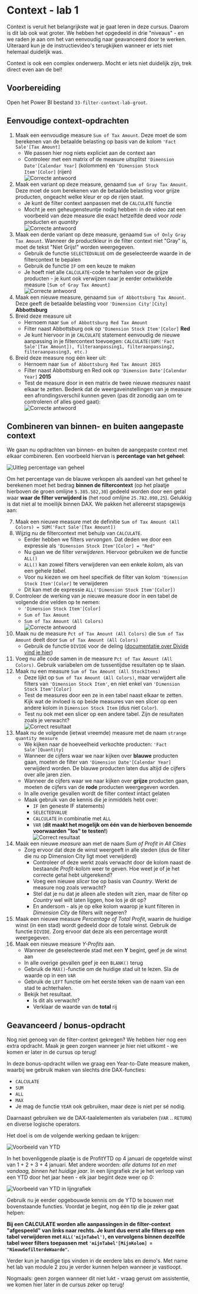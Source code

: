 # Context - lab 1

Context is veruit het belangrijkste wat je gaat leren in deze cursus. Daarom is dit lab ook wat groter. We hebben het opgedeeld in drie "niveaus" - en we raden je aan om het van eenvoudig naar geavanceerd door te werken. Uiteraard kun je de instructievideo's terugkijken wanneer er iets niet helemaal duidelijk was.

Context is ook een complex onderwerp. Mocht er iets niet duidelijk zijn, trek direct even aan de bel!

## Voorbereiding

Open het Power BI bestand `33-filter-context-lab-groot`.

## Eenvoudige context-opdrachten

1. Maak een eenvoudige measure `Sum of Tax Amount`. Deze moet de som berekenen van de betaalde belasting op basis van de kolom `'Fact Sale'[Tax Amount]`
   * We passen hier nog niets expliciet aan de context aan
   * Controleer met een matrix of de measure uitsplitst `'Dimension Date'[Calendar Year]` (kolommen) en `'Dimension Stock Item'[Color]` (rijen)  
![Correcte antwoord](img/33-01-correctantwoord.png)
2. Maak een variant op deze measure, genaamd `Sum of Gray Tax Amount`. Deze moet de som berekenen van de betaalde belasting voor grijze producten, ongeacht welke kleur er op de rijen staat.
   * Je kunt de filter context aanpassen met de `CALCULATE` functie
   * Mocht je een geheugensteuntje nodig hebben: in de video zat een voorbeeld van deze measure die exact hetzelfde deed voor *rode* producten en *quantity*  
![Correcte antwoord](img/33-02-correctantwoord.png)
3. Maak een derde variant op deze measure, genaamd `Sum of Only Gray Tax Amount`. Wanneer de productkleur in de filter context niet "Gray" is, moet de tekst "Niet Grijs!" worden weergegeven.
   * Gebruik de functie `SELECTEDVALUE` om de geselecteerde waarde in de filtercontext te bepalen
   * Gebruik de functie `IF` om een keuze te maken
   * Je hoeft niet alle `CALCULATE`-code te herhalen voor de grijze producten - je kunt ook verwijzen naar je eerder ontwikkelde measure `[Sum of Gray Tax Amount]`  
![Correcte antwoord](img/33-03-correctantwoord.png)
4. Maak een nieuwe measure, genaamd `Sum of Abbottsburg Tax Amount`. Deze geeft de betaalde belasting voor `'Dimension City'[City]` **Abbottsburg**
5. Breid deze measure uit
   * Hernoem naar `Sum of Abbottsburg Red Tax Amount`
   * Filter naast Abbottsburg ook op `'Dimension Stock Item'[Color]` **Red**
   * Je kunt hiervoor in je `CALCULATE` statement eenvoudig de nieuwe aanpassing in je filtercontext toevoegen: `CALCULATE(SUM('Fact Sale'[Tax Amount]), filteraanpassing1, filteraanpassing2, filteraanpassing3, etc.)`
6. Breid deze measure nog één keer uit:
   * Hernoem naar `Sum of Abbottsburg Red Tax Amount 2015`
   * Filter naast Abbottsburg en Red ook op `'Dimension Date'[Calendar Year]` **2015**
   * Test de measure door in een matrix de twee nieuwe *measures* naast elkaar te zetten. Bedenk dat de weergaveinstellingen van je measure een afrondingsverschil kunnen geven (pas dit zonodig aan om te controleren of alles goed gaat):  
![Correcte antwoord](img/33-06-correctantwoord.png)

## Combineren van binnen- en buiten aangepaste context

We gaan nu opdrachten van binnen- en buiten de aangepaste context met elkaar combineren. Een voorbeeld hiervan is **percentage van het geheel**:

![Uitleg percentage van geheel](img/33-07-uitleg.png)

Om het percentage van de blauwe verkopen als aandeel van het geheel te berekenen moet het bedrag **binnen de filtercontext** (op het plaatje hierboven de groen omlijne `5.385.582,30`) gedeeld worden door een getal waar **waar de filter verwijderd is** (het rood omlijne `25.782.098,25`). Gelukkig is dat niet al te moeilijk binnen DAX. We pakken het allereerst stapsgewijs aan:

7. Maak een nieuwe measure met de definitie `Sum of Tax Amount (All Colors) = SUM('Fact Sale'[Tax Amount])`
8. Wijzig nu de filtercontext met behulp van `CALCULATE`.
   * Eerder hebben we filters *vervangen*. Dat deden we door een expressie als `'Dimension Stock Item'[Color] = "Red"`
   * Nu gaan we de filter *verwijderen*. Hiervoor gebruiken we de functie `ALL()`
   * `ALL()` kan zowel filters verwijderen van een enkele *kolom*, als van een gehele *tabel*. 
   * Voor nu kiezen we om heel specifiek de filter van kolom `'Dimension Stock Item'[Color]` te verwijderen
   * Dit kan met de expressie `ALL('Dimension Stock Item'[Color])`
9. Controleer de werking van je nieuwe measure door in een tabel de volgende drie velden op te nemen:
   * `'Dimension Stock Item'[Color]`
   * `Sum of Tax Amount`
   * `Sum of Tax Amount (All Colors)`  
![Correcte antwoord](img/33-09-correctantwoord.png)
10. Maak nu de measure `Pct of Tax Amount (All Colors)` die `Sum of Tax Amount` deelt door `Sum of Tax Amount (All Colors)`
    * Gebruik de functie `DIVIDE` voor de deling ([documentatie over Divide vind je hier](https://dax.guide/divide/))
11. Voeg nu alle code samen in de measure `Pct of Tax Amount (All Colors)`. Gebruik variabelen om de tussentijdse resultaten op te slaan.
12. Maak nu een measure `Sum of Tax Amount (All StockItems)`
    * Deze lijkt op `Sum of Tax Amount (All Colors)`, maar verwijdert alle filters van `'Dimension Stock Item'`, en niet enkel van `'Dimension Stock Item'[Color]`
    * Test de measures door een ze in een tabel naast elkaar te zetten. Kijk wat de invloed is op beide measures van een slicer op een andere kolom in `Dimension Stock Item` (dus niet `Color`).
    * Test nu ook met een slicer op een andere tabel. Zijn de resultaten zoals je verwacht?  
![Correct resultaat](img/33-12-testantwoord.gif)
13. Maak nu de volgende (ietwat vreemde) measure met de naam `strange quantity measure`
    * We kijken naar de hoeveelheid verkochte producten: `'Fact Sale'[Quantity]`
    * Wanneer de cijfers waar we naar kijken over **blauwe** producten gaan, moeten de filter van `'Dimension Date'[Calendar Year]` verwijderd worden. De blauwe producten laten dus altijd de cijfers over alle jaren zien.
    * Wanneer de cijfers waar we naar kijken over **grijze** producten gaan, moeten de cijfers van de **rode** producten weergegeven worden.
    * In alle overige gevallen wordt de filter context intact gelaten
    * Maak gebruik van de kennis die je inmiddels hebt over:
      * `IF` (en geneste IF statements)
      * `SELECTEDVALUE`
      * `CALCULATE` in combinatie met `ALL`
      * `VAR` (**dit maakt het mogelijk om één van de hierboven benoemde voorwaarden "los" te testen!**)  
![Correct resultaat](img/33-13-correctantwoord.png)
14. Maak een nieuwe *measure* aan met de naam *Sum of Profit in All Cities*
    * Zorg ervoor dat deze de winst weergeeft in alle steden (dus de filter die nu op Dimension City ligt moet verwijderd)
      * Controleer of deze werkt zoals verwacht door de kolom naast de bestaande *Profit*-kolom weer te geven. Hoe weet je of je het correcte getal hebt  uitgerekend?
      * Voeg een nieuwe *slicer* toe op basis van *Country*. Werkt de measure nog zoals verwacht?
      * Stel dat je nu dat je alleen alle steden wilt zien, maar de filter op *Country* wel wilt laten liggen, hoe los je dit op?
      * En andersom - als je op elke kolom waarop je kunt filteren in *Dimension City* de filters wilt negeren?
15. Maak een nieuwe measure *Percentage of Total Profit*, waarin de huidige winst (in een stad) wordt gedeeld door de totale winst. Gebruik de functie `DIVIDE`. Zorg ervoor dat deze als een percentage wordt weergegeven.
16. Maak een nieuwe measure *Y-Profits* aan.
    * Wanneer de geselecteerde stad met een **Y** begint, geef je de winst aan
    * In alle overige gevallen geef je een `BLANK()` terug
    * Gebruik de `MAX()`-functie om de huidige stad uit te lezen. Sla de waarde op in een `VAR`
    * Gebruik de `LEFT` functie om het eerste teken van de naam van een stad te achterhalen. 
    * Bekijk het resultaat.
      * Is dit als verwacht?
      * Verklaar de waarde van de **total** rij

## Geavanceerd / bonus-opdracht

Nog niet genoeg van de filter-context gekregen? We hebben hier nog een extra opdracht. Maak je geen zorgen wanneer je hier niet uitkomt - we komen er later in de cursus op terug!

In deze bonus-opdracht willen we graag een Year-to-Date measure maken, waarbij we gebruik maken van slechts drie DAX-functies:

* `CALCULATE`
* `SUM`
* `ALL`
* `MAX`
* Je mag de functie `YEAR` ook gebruiken, maar deze is niet per sé nodig.

Daarnaast gebruiken we de DAX-taalelementen als variabelen (`VAR` .. `RETURN`) en diverse logische operators.

Het doel is om de volgende werking gedaan te krijgen:

![Voorbeeld van YTD](img/33-17-ytd-voorbeeld.png)

In het bovenliggende plaatje is de ProfitYTD op 4 januari de opgetelde winst van 1 + 2 + 3 + 4 januari. Met andere woorden: *alle datums tot en met vandaag, binnen het huidige jaar*. In een lijngrafiek zie je het verloop van een YTD door het jaar heen - elk jaar begint deze weer op 0:

![Voorbeeld van YTD in lijngrafiek](img/33-17-ytd-voorbeeld-lijngrafiek.png)

Gebruik nu je eerder opgebouwde kennis om de YTD te bouwen met bovenstaande functies. Voordat je begint, nog één tip die je zeker gaat helpen:

**Bij een CALCULATE worden alle aanpassingen in de filter-context "afgespeeld" van links naar rechts. Je kunt dus eerst alle filters op een tabel verwijderen met `ALL('mijnTabel')`, en vervolgens binnen dezelfde tabel weer filters toepassen met `'mijnTabel'[MijnKolom] = "NieuwGefilterdeWaarde"`.**

Verder kun je handige tips vinden in de eerdere labs en demo's. Met name het lab van module 2 zou je verder kunnen helpen wanneer je vastloopt.

Nogmaals: geen zorgen wanneer dit niet lukt - vraag gerust om assistentie, we komen hier later in de cursus zeker op terug!
